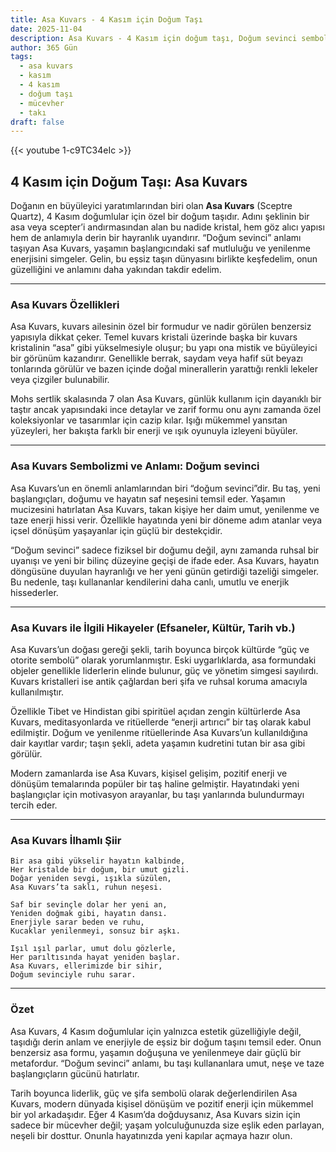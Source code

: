 ```yaml
---
title: Asa Kuvars - 4 Kasım için Doğum Taşı
date: 2025-11-04
description: Asa Kuvars - 4 Kasım için doğum taşı, Doğum sevinci sembolü. Bu özel taşın derin anlamını öğrenin.
author: 365 Gün
tags:
  - asa kuvars
  - kasım
  - 4 kasım
  - doğum taşı
  - mücevher
  - takı
draft: false
---
```


{{< youtube 1-c9TC34eIc >}}

## 4 Kasım için Doğum Taşı: Asa Kuvars

Doğanın en büyüleyici yaratımlarından biri olan **Asa Kuvars** (Sceptre Quartz), 4 Kasım doğumlular için özel bir doğum taşıdır. Adını şeklinin bir asa veya scepter’i andırmasından alan bu nadide kristal, hem göz alıcı yapısı hem de anlamıyla derin bir hayranlık uyandırır. “Doğum sevinci” anlamı taşıyan Asa Kuvars, yaşamın başlangıcındaki saf mutluluğu ve yenilenme enerjisini simgeler. Gelin, bu eşsiz taşın dünyasını birlikte keşfedelim, onun güzelliğini ve anlamını daha yakından takdir edelim.

---

### Asa Kuvars Özellikleri

Asa Kuvars, kuvars ailesinin özel bir formudur ve nadir görülen benzersiz yapısıyla dikkat çeker. Temel kuvars kristali üzerinde başka bir kuvars kristalinin “asa” gibi yükselmesiyle oluşur; bu yapı ona mistik ve büyüleyici bir görünüm kazandırır. Genellikle berrak, saydam veya hafif süt beyazı tonlarında görülür ve bazen içinde doğal minerallerin yarattığı renkli lekeler veya çizgiler bulunabilir.

Mohs sertlik skalasında 7 olan Asa Kuvars, günlük kullanım için dayanıklı bir taştır ancak yapısındaki ince detaylar ve zarif formu onu aynı zamanda özel koleksiyonlar ve tasarımlar için cazip kılar. Işığı mükemmel yansıtan yüzeyleri, her bakışta farklı bir enerji ve ışık oyunuyla izleyeni büyüler.

---

### Asa Kuvars Sembolizmi ve Anlamı: Doğum sevinci

Asa Kuvars’un en önemli anlamlarından biri “doğum sevinci”dir. Bu taş, yeni başlangıçları, doğumu ve hayatın saf neşesini temsil eder. Yaşamın mucizesini hatırlatan Asa Kuvars, takan kişiye her daim umut, yenilenme ve taze enerji hissi verir. Özellikle hayatında yeni bir döneme adım atanlar veya içsel dönüşüm yaşayanlar için güçlü bir destekçidir.

“Doğum sevinci” sadece fiziksel bir doğumu değil, aynı zamanda ruhsal bir uyanışı ve yeni bir bilinç düzeyine geçişi de ifade eder. Asa Kuvars, hayatın döngüsüne duyulan hayranlığı ve her yeni günün getirdiği tazeliği simgeler. Bu nedenle, taşı kullananlar kendilerini daha canlı, umutlu ve enerjik hissederler.

---

### Asa Kuvars ile İlgili Hikayeler (Efsaneler, Kültür, Tarih vb.)

Asa Kuvars’un doğası gereği şekli, tarih boyunca birçok kültürde “güç ve otorite sembolü” olarak yorumlanmıştır. Eski uygarlıklarda, asa formundaki objeler genellikle liderlerin elinde bulunur, güç ve yönetim simgesi sayılırdı. Kuvars kristalleri ise antik çağlardan beri şifa ve ruhsal koruma amacıyla kullanılmıştır.

Özellikle Tibet ve Hindistan gibi spiritüel açıdan zengin kültürlerde Asa Kuvars, meditasyonlarda ve ritüellerde “enerji artırıcı” bir taş olarak kabul edilmiştir. Doğum ve yenilenme ritüellerinde Asa Kuvars’un kullanıldığına dair kayıtlar vardır; taşın şekli, adeta yaşamın kudretini tutan bir asa gibi görülür.

Modern zamanlarda ise Asa Kuvars, kişisel gelişim, pozitif enerji ve dönüşüm temalarında popüler bir taş haline gelmiştir. Hayatındaki yeni başlangıçlar için motivasyon arayanlar, bu taşı yanlarında bulundurmayı tercih eder.

---

### Asa Kuvars İlhamlı Şiir

```
Bir asa gibi yükselir hayatın kalbinde,  
Her kristalde bir doğum, bir umut gizli.  
Doğar yeniden sevgi, ışıkla süzülen,  
Asa Kuvars’ta saklı, ruhun neşesi.

Saf bir sevinçle dolar her yeni an,  
Yeniden doğmak gibi, hayatın dansı.  
Enerjiyle sarar beden ve ruhu,  
Kucaklar yenilenmeyi, sonsuz bir aşkı.

Işıl ışıl parlar, umut dolu gözlerle,  
Her parıltısında hayat yeniden başlar.  
Asa Kuvars, ellerimizde bir sihir,  
Doğum sevinciyle ruhu sarar.
```

---

### Özet

Asa Kuvars, 4 Kasım doğumlular için yalnızca estetik güzelliğiyle değil, taşıdığı derin anlam ve enerjiyle de eşsiz bir doğum taşını temsil eder. Onun benzersiz asa formu, yaşamın doğuşuna ve yenilenmeye dair güçlü bir metafordur. “Doğum sevinci” anlamı, bu taşı kullananlara umut, neşe ve taze başlangıçların gücünü hatırlatır.

Tarih boyunca liderlik, güç ve şifa sembolü olarak değerlendirilen Asa Kuvars, modern dünyada kişisel dönüşüm ve pozitif enerji için mükemmel bir yol arkadaşıdır. Eğer 4 Kasım’da doğduysanız, Asa Kuvars sizin için sadece bir mücevher değil; yaşam yolculuğunuzda size eşlik eden parlayan, neşeli bir dosttur. Onunla hayatınızda yeni kapılar açmaya hazır olun.